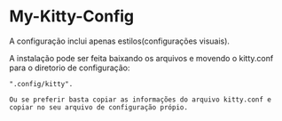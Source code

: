 # My-Kitty-Config


A configuração inclui apenas estilos(configurações visuais).

A instalação pode ser feita baixando os arquivos e movendo o kitty.conf para o diretorio de configuração:
    
    
    ".config/kitty".

    Ou se preferir basta copiar as informações do arquivo kitty.conf e copiar no seu arquivo de configuração própio.
